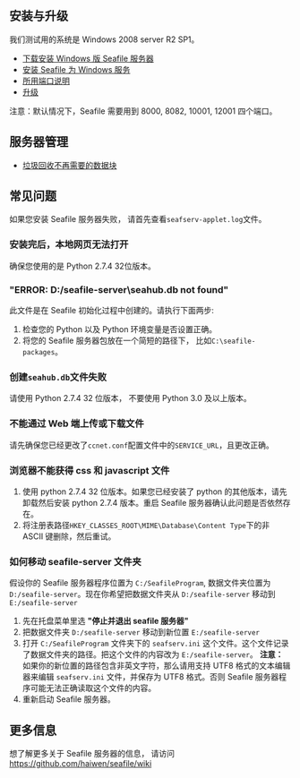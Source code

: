 ## 安装与升级

我们测试用的系统是 Windows 2008 server R2 SP1。

- [下载安装 Windows 版 Seafile 服务器](download_and_setup_seafile_windows_server.md)
- [安装 Seafile 为 Windows 服务](install_seafile_server_as_a_windows_service.md)
- [所用端口说明](ports_used_by_seafile_windows_server.md)
- [升级](upgrading_seafile_windows_server.md)

注意：默认情况下，Seafile 需要用到 8000, 8082, 10001, 12001 四个端口。

## 服务器管理

- [垃圾回收不再需要的数据块](../maintain/seafile_gc.md)

## 常见问题

如果您安装 Seafile 服务器失败， 请首先查看`seafserv-applet.log`文件。

### 安装完后，本地网页无法打开

确保您使用的是 Python 2.7.4 32位版本。

### "ERROR: D:/seafile-server\seahub.db not found"

此文件是在 Seafile 初始化过程中创建的。请执行下面两步:

1. 检查您的 Python 以及 Python 环境变量是否设置正确。
2. 将您的 Seafile 服务器包放在一个简短的路径下， 比如`C:\seafile-packages`。

### 创建`seahub.db`文件失败

请使用 Python 2.7.4 32 位版本， 不要使用 Python 3.0 及以上版本。

### 不能通过 Web 端上传或下载文件

请先确保您已经更改了`ccnet.conf`配置文件中的`SERVICE_URL`，且更改正确。

### 浏览器不能获得 css 和 javascript 文件

1. 使用 python 2.7.4 32 位版本。如果您已经安装了 python 的其他版本，请先卸载然后安装 python 2.7.4 版本。重启  Seafile 服务器确认此问题是否依然存在。
2. 将注册表路径`HKEY_CLASSES_ROOT\MIME\Database\Content Type`下的非 ASCII 键删除，然后重试。

### 如何移动 seafile-server 文件夹

假设你的 Seafile 服务器程序位置为 `C:/SeafileProgram`, 数据文件夹位置为 `D:/seafile-server`。现在你希望把数据文件夹从 `D:/seafile-server` 移动到 `E:/seafile-server`

1. 先在托盘菜单里选 **"停止并退出 seafile 服务器"**
2. 把数据文件夹 `D:/seafile-server` 移动到新位置 `E:/seafile-server`
3. 打开 `C:/SeafileProgram` 文件夹下的 `seafserv.ini` 这个文件。这个文件记录了数据文件夹的路径。把这个文件的内容改为 `E:/seafile-server`。
**注意：** 如果你的新位置的路径包含非英文字符，那么请用支持 UTF8 格式的文本编辑器来编辑 `seafserv.ini` 文件，并保存为 UTF8 格式。否则 Seafile 服务器程序可能无法正确读取这个文件的内容。
4. 重新启动 Seafile 服务器。

## 更多信息

想了解更多关于 Seafile 服务器的信息， 请访问 https://github.com/haiwen/seafile/wiki
